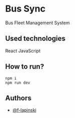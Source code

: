 
# Bus Sync

Bus Fleet Management System


## Used technologies

React
JavaScript

## How to run?
```
npm i
npm run dev
```

## Authors

- [@f-lapinski](https://www.github.com/f-lapinski)

